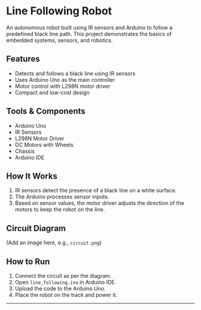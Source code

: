# Line Following Robot

An autonomous robot built using IR sensors and Arduino to follow a predefined black line path. This project demonstrates the basics of embedded systems, sensors, and robotics.

## Features
- Detects and follows a black line using IR sensors
- Uses Arduino Uno as the main controller
- Motor control with L298N motor driver
- Compact and low-cost design

## Tools & Components
- Arduino Uno
- IR Sensors
- L298N Motor Driver
- DC Motors with Wheels
- Chassis
- Arduino IDE

## How It Works
1. IR sensors detect the presence of a black line on a white surface.
2. The Arduino processes sensor inputs.
3. Based on sensor values, the motor driver adjusts the direction of the motors to keep the robot on the line.

## Circuit Diagram
(Add an image here, e.g., `circuit.png`)

## How to Run
1. Connect the circuit as per the diagram.
2. Open `line_following.ino` in Arduino IDE.
3. Upload the code to the Arduino Uno.
4. Place the robot on the track and power it.

---

